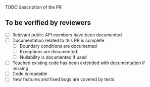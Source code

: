 TODO description of the PR

## To be verified by reviewers

* [ ] Relevant public API members have been documented
* [ ] Documentation related to this PR is complete
  * [ ] Boundary conditions are documented
  * [ ] Exceptions are documented
  * [ ] Nullability is documented if used
* [ ] Touched existing code has been extended with documentation if missing
* [ ] Code is readable
* [ ] New features and fixed bugs are covered by tests
